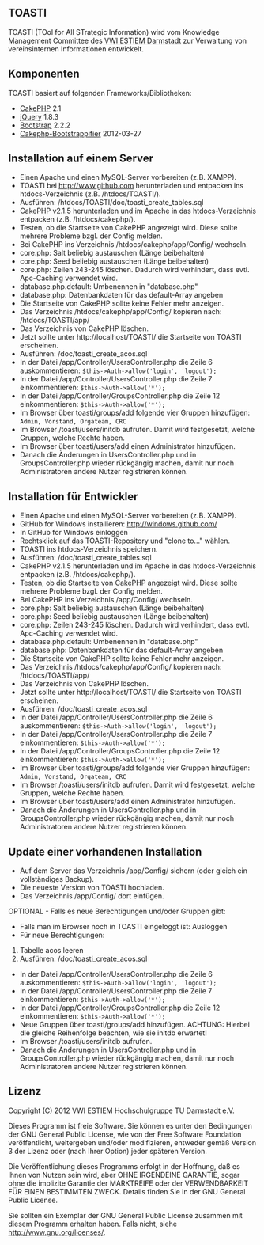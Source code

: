 ﻿TOASTI
----------

TOASTI (TOol for All STrategic Information) wird vom Knowledge Management Committee des [VWI ESTIEM Darmstadt](http://www.vwi.tu-darmstadt.de/) zur Verwaltung von vereinsinternen Informationen entwickelt.


Komponenten
----------

TOASTI basiert auf folgenden Frameworks/Bibliotheken:

* [CakePHP](http://cakephp.org/) 2.1
* [jQuery](http://jquery.com/) 1.8.3
* [Bootstrap](http://twitter.github.com/bootstrap/) 2.2.2
* [Cakephp-Bootstrappifier](https://github.com/mtkocak/Cakephp-Bootstrappifier) 2012-03-27


Installation auf einem Server
----------

- Einen Apache und einen MySQL-Server vorbereiten (z.B. XAMPP).
- TOASTI bei http://www.github.com herunterladen und entpacken ins htdocs-Verzeichnis (z.B. /htdocs/TOASTI/).
- Ausführen: /htdocs/TOASTI/doc/toasti_create_tables.sql
- CakePHP v2.1.5 herunterladen und im Apache in das htdocs-Verzeichnis entpacken (z.B. /htdocs/cakephp/).
- Testen, ob die Startseite von CakePHP angezeigt wird. Diese sollte mehrere Probleme bzgl. der Config melden.
- Bei CakePHP ins Verzeichnis /htdocs/cakephp/app/Config/ wechseln.
- core.php: Salt beliebig austauschen (Länge beibehalten)
- core.php: Seed beliebig austauschen (Länge beibehalten)
- core.php: Zeilen 243-245 löschen. Dadurch wird verhindert, dass evtl. Apc-Caching verwendet wird.
- database.php.default: Umbenennen in "database.php"
- database.php: Datenbankdaten für das default-Array angeben
- Die Startseite von CakePHP sollte keine Fehler mehr anzeigen.
- Das Verzeichnis /htdocs/cakephp/app/Config/ kopieren nach: /htdocs/TOASTI/app/
- Das Verzeichnis von CakePHP löschen.
- Jetzt sollte unter http://localhost/TOASTI/ die Startseite von TOASTI erscheinen.
- Ausführen: /doc/toasti_create_acos.sql
- In der Datei /app/Controller/UsersController.php die Zeile 6 auskommentieren: `$this->Auth->allow('login', 'logout');`
- In der Datei /app/Controller/UsersController.php die Zeile 7 einkommentieren: `$this->Auth->allow('*');`
- In der Datei /app/Controller/GroupsController.php die Zeile 12 einkommentieren: `$this->Auth->allow('*');`
- Im Browser über toasti/groups/add folgende vier Gruppen hinzufügen: `Admin, Vorstand, Orgateam, CRC`
- Im Browser /toasti/users/initdb aufrufen. Damit wird festgesetzt, welche Gruppen, welche Rechte haben.
- Im Browser über toasti/users/add einen Administrator hinzufügen.
- Danach die Änderungen in UsersController.php und in GroupsController.php wieder rückgängig machen, damit nur noch Administratoren andere Nutzer registrieren können.


Installation für Entwickler
----------

- Einen Apache und einen MySQL-Server vorbereiten (z.B. XAMPP).
- GitHub for Windows installieren: http://windows.github.com/
- In GitHub for Windows einloggen
- Rechtsklick auf das TOASTI-Repository und "clone to..." wählen.
- TOASTI ins htdocs-Verzeichnis speichern.
- Ausführen: /doc/toasti_create_tables.sql
- CakePHP v2.1.5 herunterladen und im Apache in das htdocs-Verzeichnis entpacken (z.B. /htdocs/cakephp/).
- Testen, ob die Startseite von CakePHP angezeigt wird. Diese sollte mehrere Probleme bzgl. der Config melden.
- Bei CakePHP ins Verzeichnis /app/Config/ wechseln.
- core.php: Salt beliebig austauschen (Länge beibehalten)
- core.php: Seed beliebig austauschen (Länge beibehalten)
- core.php: Zeilen 243-245 löschen. Dadurch wird verhindert, dass evtl. Apc-Caching verwendet wird.
- database.php.default: Umbenennen in "database.php"
- database.php: Datenbankdaten für das default-Array angeben
- Die Startseite von CakePHP sollte keine Fehler mehr anzeigen.
- Das Verzeichnis /htdocs/cakephp/app/Config/ kopieren nach: /htdocs/TOASTI/app/
- Das Verzeichnis von CakePHP löschen.
- Jetzt sollte unter http://localhost/TOASTI/ die Startseite von TOASTI erscheinen.
- Ausführen: /doc/toasti_create_acos.sql
- In der Datei /app/Controller/UsersController.php die Zeile 6 auskommentieren: `$this->Auth->allow('login', 'logout');`
- In der Datei /app/Controller/UsersController.php die Zeile 7 einkommentieren: `$this->Auth->allow('*');`
- In der Datei /app/Controller/GroupsController.php die Zeile 12 einkommentieren: `$this->Auth->allow('*');`
- Im Browser über toasti/groups/add folgende vier Gruppen hinzufügen: `Admin, Vorstand, Orgateam, CRC`
- Im Browser /toasti/users/initdb aufrufen. Damit wird festgesetzt, welche Gruppen, welche Rechte haben.
- Im Browser über toasti/users/add einen Administrator hinzufügen.
- Danach die Änderungen in UsersController.php und in GroupsController.php wieder rückgängig machen, damit nur noch Administratoren andere Nutzer registrieren können.


Update einer vorhandenen Installation
----------

- Auf dem Server das Verzeichnis /app/Config/ sichern (oder gleich ein vollständiges Backup).
- Die neueste Version von TOASTI hochladen.
- Das Verzeichnis /app/Config/ dort einfügen.

OPTIONAL - Falls es neue Berechtigungen und/oder Gruppen gibt:
- Falls man im Browser noch in TOASTI eingeloggt ist: Ausloggen
- Für neue Berechtigungen:
1. Tabelle acos leeren
2. Ausführen: /doc/toasti_create_acos.sql
- In der Datei /app/Controller/UsersController.php die Zeile 6 auskommentieren: `$this->Auth->allow('login', 'logout');`
- In der Datei /app/Controller/UsersController.php die Zeile 7 einkommentieren: `$this->Auth->allow('*');`
- In der Datei /app/Controller/GroupsController.php die Zeile 12 einkommentieren: `$this->Auth->allow('*');`
- Neue Gruppen über toasti/groups/add hinzufügen. ACHTUNG: Hierbei die gleiche Reihenfolge beachten, wie sie initdb erwartet!
- Im Browser /toasti/users/initdb aufrufen.
- Danach die Änderungen in UsersController.php und in GroupsController.php wieder rückgängig machen, damit nur noch Administratoren andere Nutzer registrieren können.


Lizenz
----------

Copyright (C) 2012 VWI ESTIEM Hochschulgruppe TU Darmstadt e.V.

Dieses Programm ist freie Software. Sie können es unter den Bedingungen der GNU General Public License, wie von der Free Software Foundation veröffentlicht, weitergeben und/oder modifizieren, entweder gemäß Version 3 der Lizenz oder (nach Ihrer Option) jeder späteren Version.

Die Veröffentlichung dieses Programms erfolgt in der Hoffnung, daß es Ihnen von Nutzen sein wird, aber OHNE IRGENDEINE GARANTIE, sogar ohne die implizite Garantie der MARKTREIFE oder der VERWENDBARKEIT FÜR EINEN BESTIMMTEN ZWECK. Details finden Sie in der GNU General Public License.

Sie sollten ein Exemplar der GNU General Public License zusammen mit diesem Programm erhalten haben. Falls nicht, siehe <http://www.gnu.org/licenses/>.
